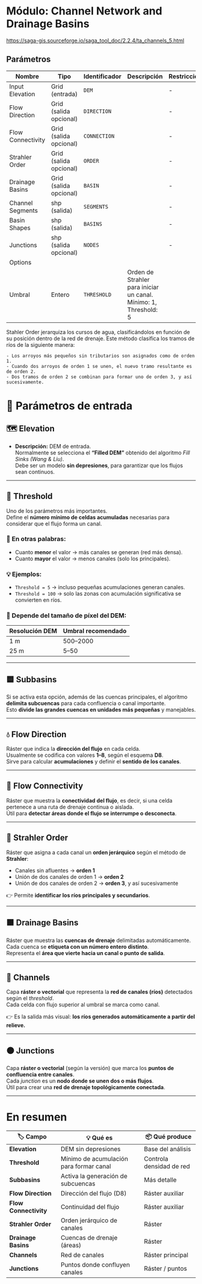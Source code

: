 
# Módulo: Channel Network and Drainage Basins

https://saga-gis.sourceforge.io/saga_tool_doc/2.2.4/ta_channels_5.html


## Parámetros

| Nombre                     | Tipo                  | Identificador | Descripción                               | Restricciones         |
|----------------------------|-----------------------|---------------|-------------------------------------------|-----------------------|
| Input Elevation        | Grid (entrada)  | `DEM`         |                                           | -                     |
| Flow Direction          | Grid (salida opcional) | `DIRECTION`   |                                           | -                     |
| Flow Connectivity       | Grid (salida opcional) | `CONNECTION`  |                                           | -                     |
| Strahler Order           | Grid (salida opcional) | `ORDER`       |                                           | -                     |
| Drainage Basins         | Grid (salida opcional) | `BASIN`       |                                           | -                     |
| Channel Segments          | shp (salida)       | `SEGMENTS`    |                                           | -                     |
|  Basin Shapes          | shp (salida)       | `BASINS`      |                                           | -                     |
| Junctions                    | shp (salida opcional) | `NODES`       |                                           | -                     |
| Options                   |                       |               |                                           |                       |
| Umbral                     | Entero                | `THRESHOLD`   | Orden de Strahler para iniciar un canal. Mínimo: 1, Threshold: 5 |

Stahler Order jerarquiza los cursos de agua, clasificándolos en función de su posición dentro de la red de drenaje. Este método clasifica los tramos de ríos de la siguiente manera:

    - Los arroyos más pequeños sin tributarios son asignados como de orden 1.
    - Cuando dos arroyos de orden 1 se unen, el nuevo tramo resultante es de orden 2.
    - Dos tramos de orden 2 se combinan para formar uno de orden 3, y así sucesivamente.


# 🧩 Parámetros de entrada

## 🗺️ **Elevation**
- **Descripción:** DEM de entrada.  
  Normalmente se selecciona el **“Filled DEM”** obtenido del algoritmo *Fill Sinks (Wang & Liu)*.  
  Debe ser un modelo **sin depresiones**, para garantizar que los flujos sean continuos.

---

## 🔢 **Threshold**
Uno de los parámetros más importantes.  
Define el **número mínimo de celdas acumuladas** necesarias para considerar que el flujo forma un canal.

### 💬 En otras palabras:
- Cuanto **menor** el valor → más canales se generan (red más densa).  
- Cuanto **mayor** el valor → menos canales (solo los principales).

### 💡 Ejemplos:
- `Threshold = 5` → incluso pequeñas acumulaciones generan canales.  
- `Threshold = 100` → solo las zonas con acumulación significativa se convierten en ríos.

### 📏 Depende del tamaño de píxel del DEM:
| Resolución DEM | Umbral recomendado |
|-----------------|--------------------|
| 1 m             | 500–2000           |
| 25 m            | 5–50               |

---

## 🟦 **Subbasins**
Si se activa esta opción, además de las cuencas principales, el algoritmo **delimita subcuencas** para cada confluencia o canal importante.  
Esto **divide las grandes cuencas en unidades más pequeñas** y manejables.

---

## 💧 **Flow Direction**
Ráster que indica la **dirección del flujo** en cada celda.  
Usualmente se codifica con valores **1–8**, según el esquema **D8**.  
Sirve para calcular **acumulaciones** y definir el **sentido de los canales**.

---

## 🔗 **Flow Connectivity**
Ráster que muestra la **conectividad del flujo**, es decir, si una celda pertenece a una ruta de drenaje continua o aislada.  
Útil para **detectar áreas donde el flujo se interrumpe o desconecta**.

---

## 🔢 **Strahler Order**
Ráster que asigna a cada canal un **orden jerárquico** según el método de **Strahler**:

- Canales sin afluentes → **orden 1**  
- Unión de dos canales de orden 1 → **orden 2**  
- Unión de dos canales de orden 2 → **orden 3**, y así sucesivamente  

👉 Permite **identificar los ríos principales y secundarios**.

---

## 🟫 **Drainage Basins**
Ráster que muestra las **cuencas de drenaje** delimitadas automáticamente.  
Cada cuenca se **etiqueta con un número entero distinto**.  
Representa el **área que vierte hacia un canal o punto de salida**.

---

## 🩵 **Channels**
Capa **ráster o vectorial** que representa la **red de canales (ríos)** detectados según el *threshold*.  
Cada celda con flujo superior al umbral se marca como canal.  

👉 Es la salida más visual: **los ríos generados automáticamente a partir del relieve.**

---

## ⚫ **Junctions**
Capa **ráster o vectorial** (según la versión) que marca los **puntos de confluencia entre canales**.  
Cada *junction* es un **nodo donde se unen dos o más flujos**.  
Útil para crear una **red de drenaje topológicamente conectada**.

---

# En resumen

| 🏷️ **Campo**          | 💡 **Qué es**                                      | 📦 **Qué produce**                |
|------------------------|---------------------------------------------------|----------------------------------|
| **Elevation**          | DEM sin depresiones                              | Base del análisis                |
| **Threshold**          | Mínimo de acumulación para formar canal          | Controla densidad de red         |
| **Subbasins**          | Activa la generación de subcuencas               | Más detalle                      |
| **Flow Direction**     | Dirección del flujo (D8)                         | Ráster auxiliar                  |
| **Flow Connectivity**  | Continuidad del flujo                            | Ráster auxiliar                  |
| **Strahler Order**     | Orden jerárquico de canales                      | Ráster                           |
| **Drainage Basins**    | Cuencas de drenaje (áreas)                       | Ráster                           |
| **Channels**           | Red de canales                                   | Ráster principal                 |
| **Junctions**          | Puntos donde confluyen canales                   | Ráster / puntos                  |
